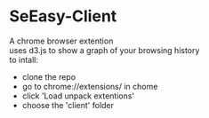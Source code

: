 # SeEasy-Client
A chrome browser extention  
uses d3.js to show a graph of your browsing history  
to intall:
- clone the repo
- go to chrome://extensions/ in chome
- click 'Load unpack extentions'
- choose the 'client' folder

